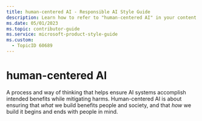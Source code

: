 ```yaml
---
title: human-centered AI - Responsible AI Style Guide
description: Learn how to refer to "human-centered AI" in your content.
ms.date: 05/01/2023
ms.topic: contributor-guide
ms.service: microsoft-product-style-guide
ms.custom:
  - TopicID 60689
---
```



# human-centered AI

A process and way of thinking that helps ensure AI systems accomplish intended benefits while mitigating harms. Human-centered AI is about ensuring that *what* we build benefits people and society, and that *how* we build it begins and ends with people in mind.